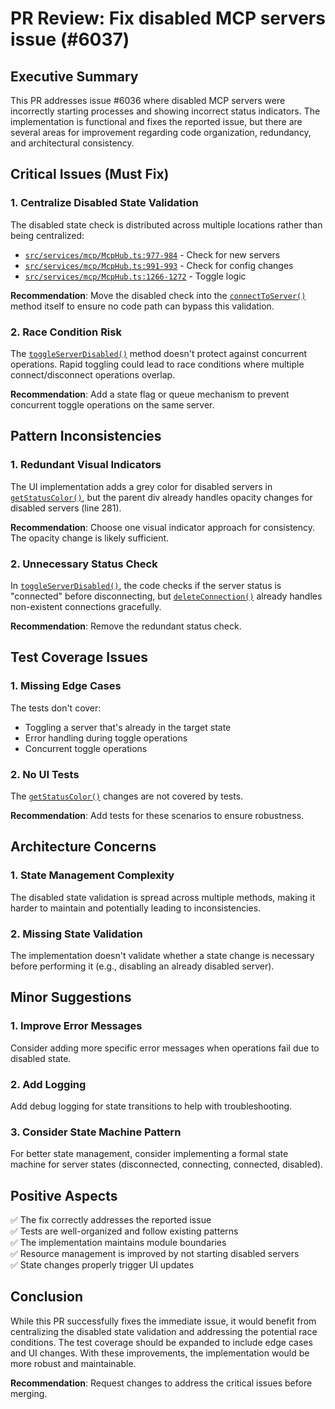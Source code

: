 # PR Review: Fix disabled MCP servers issue (#6037)

## Executive Summary

This PR addresses issue #6036 where disabled MCP servers were incorrectly starting processes and showing incorrect status indicators. The implementation is functional and fixes the reported issue, but there are several areas for improvement regarding code organization, redundancy, and architectural consistency.

## Critical Issues (Must Fix)

### 1. Centralize Disabled State Validation

The disabled state check is distributed across multiple locations rather than being centralized:

- [`src/services/mcp/McpHub.ts:977-984`](src/services/mcp/McpHub.ts:977) - Check for new servers
- [`src/services/mcp/McpHub.ts:991-993`](src/services/mcp/McpHub.ts:991) - Check for config changes
- [`src/services/mcp/McpHub.ts:1266-1272`](src/services/mcp/McpHub.ts:1266) - Toggle logic

**Recommendation**: Move the disabled check into the [`connectToServer()`](src/services/mcp/McpHub.ts:555) method itself to ensure no code path can bypass this validation.

### 2. Race Condition Risk

The [`toggleServerDisabled()`](src/services/mcp/McpHub.ts:1244) method doesn't protect against concurrent operations. Rapid toggling could lead to race conditions where multiple connect/disconnect operations overlap.

**Recommendation**: Add a state flag or queue mechanism to prevent concurrent toggle operations on the same server.

## Pattern Inconsistencies

### 1. Redundant Visual Indicators

The UI implementation adds a grey color for disabled servers in [`getStatusColor()`](webview-ui/src/components/mcp/McpView.tsx:220), but the parent div already handles opacity changes for disabled servers (line 281).

**Recommendation**: Choose one visual indicator approach for consistency. The opacity change is likely sufficient.

### 2. Unnecessary Status Check

In [`toggleServerDisabled()`](src/services/mcp/McpHub.ts:1266), the code checks if the server status is "connected" before disconnecting, but [`deleteConnection()`](src/services/mcp/McpHub.ts:915) already handles non-existent connections gracefully.

**Recommendation**: Remove the redundant status check.

## Test Coverage Issues

### 1. Missing Edge Cases

The tests don't cover:

- Toggling a server that's already in the target state
- Error handling during toggle operations
- Concurrent toggle operations

### 2. No UI Tests

The [`getStatusColor()`](webview-ui/src/components/mcp/McpView.tsx:220) changes are not covered by tests.

**Recommendation**: Add tests for these scenarios to ensure robustness.

## Architecture Concerns

### 1. State Management Complexity

The disabled state validation is spread across multiple methods, making it harder to maintain and potentially leading to inconsistencies.

### 2. Missing State Validation

The implementation doesn't validate whether a state change is necessary before performing it (e.g., disabling an already disabled server).

## Minor Suggestions

### 1. Improve Error Messages

Consider adding more specific error messages when operations fail due to disabled state.

### 2. Add Logging

Add debug logging for state transitions to help with troubleshooting.

### 3. Consider State Machine Pattern

For better state management, consider implementing a formal state machine for server states (disconnected, connecting, connected, disabled).

## Positive Aspects

✅ The fix correctly addresses the reported issue  
✅ Tests are well-organized and follow existing patterns  
✅ The implementation maintains module boundaries  
✅ Resource management is improved by not starting disabled servers  
✅ State changes properly trigger UI updates

## Conclusion

While this PR successfully fixes the immediate issue, it would benefit from centralizing the disabled state validation and addressing the potential race conditions. The test coverage should be expanded to include edge cases and UI changes. With these improvements, the implementation would be more robust and maintainable.

**Recommendation**: Request changes to address the critical issues before merging.
